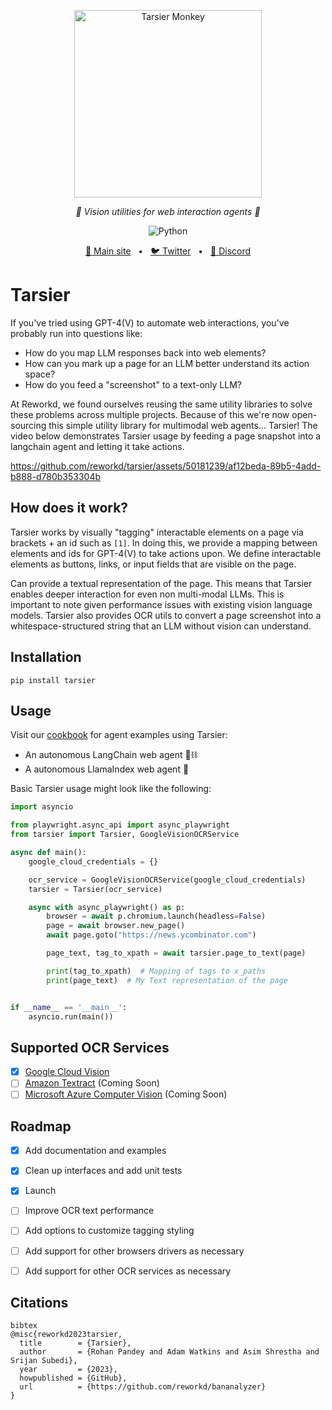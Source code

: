 <p align="center">
  <img src="https://raw.githubusercontent.com/reworkd/Tarsier/main/.github/assets/tarsier.png" height="300" alt="Tarsier Monkey" />
</p>
<p align="center">
  <em>🙈 Vision utilities for web interaction agents 🙈</em>
</p>
<p align="center">
    <img alt="Python" src="https://img.shields.io/badge/python-3670A0?style=for-the-badge&logo=python&logoColor=ffdd54" />
</p>
<p align="center">
<a href="https://reworkd.ai/">🔗 Main site</a>
<span>&nbsp;&nbsp;•&nbsp;&nbsp;</span>
<a href="https://twitter.com/reworkdai">🐦 Twitter</a>
<span>&nbsp;&nbsp;•&nbsp;&nbsp;</span>
<a href="https://discord.gg/gcmNyAAFfV">📢 Discord</a>
</p>

# Tarsier
If you've tried using GPT-4(V) to automate web interactions, you've probably run into questions like:
- How do you map LLM responses back into web elements?
- How can you mark up a page for an LLM better understand its action space?
- How do you feed a "screenshot" to a text-only LLM?

At Reworkd, we found ourselves reusing the same utility libraries to solve these problems across multiple projects. 
Because of this we're now open-sourcing this simple utility library for multimodal web agents... Tarsier! 
The video below demonstrates Tarsier usage by feeding a page snapshot into a langchain agent and letting it take actions.


https://github.com/reworkd/tarsier/assets/50181239/af12beda-89b5-4add-b888-d780b353304b


## How does it work?
Tarsier works by visually "tagging" interactable elements on a page via brackets + an id such as `[1]`.
In doing this, we provide a mapping between elements and ids for GPT-4(V) to take actions upon. 
We define interactable elements as buttons, links, or input fields that are visible on the page.

Can provide a textual representation of the page. This means that Tarsier enables deeper interaction for even non multi-modal LLMs.
This is important to note given performance issues with existing vision language models.
Tarsier also provides OCR utils to convert a page screenshot into a whitespace-structured string that an LLM without vision can understand.

## Installation
```shell
pip install tarsier
```

## Usage
Visit our [cookbook](https://github.com/reworkd/Tarsier/tree/main/cookbook) for agent examples using Tarsier:
- An autonomous LangChain web agent 🦜⛓️
- A autonomous LlamaIndex web agent 🦙
  
Basic Tarsier usage might look like the following:
```python
import asyncio

from playwright.async_api import async_playwright
from tarsier import Tarsier, GoogleVisionOCRService

async def main():
    google_cloud_credentials = {}

    ocr_service = GoogleVisionOCRService(google_cloud_credentials)
    tarsier = Tarsier(ocr_service)

    async with async_playwright() as p:
        browser = await p.chromium.launch(headless=False)
        page = await browser.new_page()
        await page.goto("https://news.ycombinator.com")

        page_text, tag_to_xpath = await tarsier.page_to_text(page)

        print(tag_to_xpath)  # Mapping of tags to x_paths
        print(page_text)  # My Text representation of the page


if __name__ == '__main__':
    asyncio.run(main())
```
## Supported OCR Services
- [x] [Google Cloud Vision](https://cloud.google.com/vision)
- [ ] [Amazon Textract](https://aws.amazon.com/textract/) (Coming Soon)
- [ ] [Microsoft Azure Computer Vision](https://azure.microsoft.com/en-us/services/cognitive-services/computer-vision/) (Coming Soon)

## Roadmap
- [x] Add documentation and examples
- [x] Clean up interfaces and add unit tests
- [x] Launch


- [ ] Improve OCR text performance
- [ ] Add options to customize tagging styling
- [ ] Add support for other browsers drivers as necessary
- [ ] Add support for other OCR services as necessary

## Citations
```
bibtex
@misc{reworkd2023tarsier,
  title        = {Tarsier},
  author       = {Rohan Pandey and Adam Watkins and Asim Shrestha and Srijan Subedi},
  year         = {2023},
  howpublished = {GitHub},
  url          = {https://github.com/reworkd/bananalyzer}
}
```
